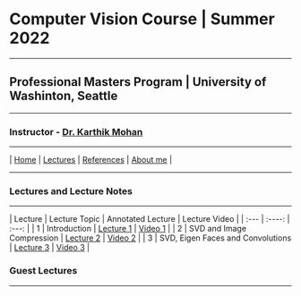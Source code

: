 # Computer Vision Course | Summer 2022 

***
 
## Professional Masters Program | University of Washinton, Seattle 

***


### Instructor - [Dr. Karthik Mohan](https://www.ece.uw.edu/people/karthik-mohan/)

***

| [Home](index.md)  | [Lectures](lectures.md)  | [References](references.md)  | [About me](karthik.md) |


***


### Lectures and Lecture Notes

***

| Lecture | Lecture Topic | Annotated Lecture | Lecture Video |
| :--- | :----: | :---: |
| 1 | Introduction | [Lecture 1](Lectures/Lecture_1_annotated.pdf) | [Video 1](https://www.youtube.com/watch?v=7g1OFVL4IdM&t=1s) |
| 2 | SVD and Image Compression | [Lecture 2](Lectures/Lecture_2_annotated.pdf) | [Video 2](https://www.youtube.com/watch?v=lessBiW4cms) |
| 3 | SVD, Eigen Faces and Convolutions | [Lecture 3](Lectures/Lecture_3_annotated.pdf) | [Video 3](https://www.youtube.com/watch?v=RJRYq3_rVSo) |



### Guest Lectures

*** 






